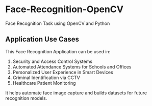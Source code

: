 # Face-Recognition-OpenCV
Face Recognition Task using OpenCV and Python

## Application Use Cases

This Face Recognition Application can be used in:
1. Security and Access Control Systems
2. Automated Attendance Systems for Schools and Offices
3. Personalized User Experience in Smart Devices
4. Criminal Identification via CCTV
5. Healthcare Patient Monitoring

It helps automate face image capture and builds datasets for future recognition models.

